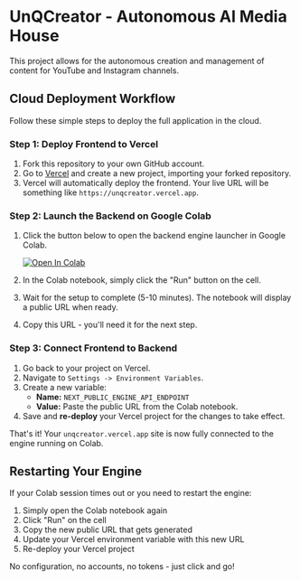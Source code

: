 # UnQCreator - Autonomous AI Media House

This project allows for the autonomous creation and management of content for YouTube and Instagram channels.

## Cloud Deployment Workflow

Follow these simple steps to deploy the full application in the cloud.

### Step 1: Deploy Frontend to Vercel
1.  Fork this repository to your own GitHub account.
2.  Go to [Vercel](https://vercel.com/) and create a new project, importing your forked repository.
3.  Vercel will automatically deploy the frontend. Your live URL will be something like `https://unqcreator.vercel.app`.

### Step 2: Launch the Backend on Google Colab
1.  Click the button below to open the backend engine launcher in Google Colab.

    [![Open In Colab](https://colab.research.google.com/assets/colab-badge.svg)](https://colab.research.google.com/github/Sandeepgaddam5432/unqcreator/blob/main/UnQCreator_Engine.ipynb)

2.  In the Colab notebook, simply click the "Run" button on the cell.
3.  Wait for the setup to complete (5-10 minutes). The notebook will display a public URL when ready.
4.  Copy this URL - you'll need it for the next step.

### Step 3: Connect Frontend to Backend
1.  Go back to your project on Vercel.
2.  Navigate to `Settings -> Environment Variables`.
3.  Create a new variable:
    -   **Name:** `NEXT_PUBLIC_ENGINE_API_ENDPOINT`
    -   **Value:** Paste the public URL from the Colab notebook.
4.  Save and **re-deploy** your Vercel project for the changes to take effect.

That's it! Your `unqcreator.vercel.app` site is now fully connected to the engine running on Colab.

## Restarting Your Engine

If your Colab session times out or you need to restart the engine:
1. Simply open the Colab notebook again
2. Click "Run" on the cell
3. Copy the new public URL that gets generated
4. Update your Vercel environment variable with this new URL
5. Re-deploy your Vercel project

No configuration, no accounts, no tokens - just click and go!
